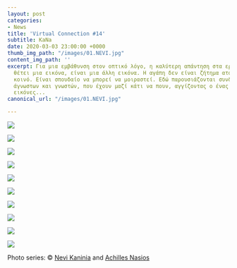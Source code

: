 ```yaml
---
layout: post
categories:
- News
title: 'Virtual Connection #14'
subtitle: KaNa
date: 2020-03-03 23:00:00 +0000
thumb_img_path: "/images/01.NEVI.jpg"
content_img_path: ''
excerpt: Για μια εμβάθυνση στον οπτικό λόγο, η καλύτερη απάντηση στα ερωτήματα που
  θέτει μια εικόνα, είναι μια άλλη εικόνα. Η αγάπη δεν είναι ζήτημα ατομικό, αλλά
  κοινό. Είναι σπουδαίο να μπορεί να μοιραστεί. Εδώ παρουσιάζονται συνδέσεις φίλων,
  άγνωστων και γνωστών, που έχουν μαζί κάτι να πουν, αγγίζοντας ο ένας τον άλλον με
  εικόνες...
canonical_url: "/images/01.NEVI.jpg"

---
```

![](/images/01.NEVI.jpg)

![](/images/02.NEVI_MG_2288.jpg)

![](/images/03.NEVI.jpg)

![](/images/04.NEVI_MG_1682.jpg)

![](/images/05.NEVI.jpg)

![](/images/06.NEVI.jpg)

![](/images/07.NEVI.jpg)

![](/images/08.NEVI.jpg)

![](/images/09.NEVI.jpg)

![](/images/10.NEVI_MG_6818.jpg)

Photo series: © <a href="https://www.facebook.com/nevi.kaninia" target="blank">Nevi Kaninia</a> and  <a href="https://anikon.org/" target="blank">Achilles Nasios</a>